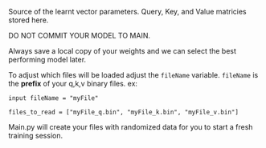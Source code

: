 Source of the learnt vector parameters. Query, Key, and Value matricies stored here.

DO NOT COMMIT YOUR MODEL TO MAIN.

Always save a local copy of your weights and we can select the best performing model later.


To adjust which files will be loaded adjust the `fileName` variable. 
`fileName` is the __prefix__ of your q,k,v binary files. 
ex:
```
input fileName = "myFile"

files_to_read = ["myFile_q.bin", "myFile_k.bin", "myFile_v.bin"]
```

Main.py will create your files with randomized data for you to start a fresh training session.

